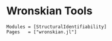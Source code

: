 # Wronskian Tools

```@autodocs
Modules = [StructuralIdentifiability]
Pages   = ["wronskian.jl"]
```